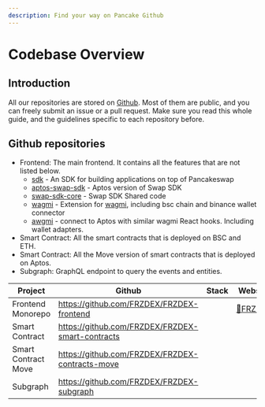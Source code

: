 ```yaml
---
description: Find your way on Pancake Github
---
```


# Codebase Overview

## Introduction

All our repositories are stored on [Github](https://github.com/FRZDEX). Most of them are public, and you can freely submit an issue or a pull request. Make sure you read this whole guide, and the guidelines specific to each repository before.

## Github repositories

* Frontend: The main frontend. It contains all the features that are not listed below.
  * [sdk](https://github.com/FRZDEX/FRZDEX-frontend/blob/develop/packages/swap-sdk) - An SDK for building applications on top of Pancakeswap
  * [aptos-swap-sdk](https://github.com/FRZDEX/FRZDEX-frontend/blob/develop/packages/aptos-swap-sdk) - Aptos version of Swap SDK
  * [swap-sdk-core](https://github.com/FRZDEX/FRZDEX-frontend/blob/develop/packages/swap-sdk-core) - Swap SDK Shared code
  * [wagmi](https://github.com/FRZDEX/FRZDEX-frontend/blob/develop/packages/wagmi) - Extension for [wagmi](https://github.com/wagmi-dev/wagmi), including bsc chain and binance wallet connector
  * [awgmi](https://github.com/FRZDEX/FRZDEX-frontend/blob/develop/packages/awgmi) - connect to Aptos with similar wagmi React hooks. Including wallet adapters.
* Smart Contract: All the smart contracts that is deployed on BSC and ETH.
* Smart Contract: All the Move version of smart contracts that is deployed on Aptos.
* Subgraph: GraphQL endpoint to query the events and entities.



<table><thead><tr><th>Project</th><th>Github</th><th>Stack</th><th data-hidden>Website</th></tr></thead><tbody><tr><td>Frontend Monorepo</td><td><a href="https://github.com/FRZDEX/FRZDEX-frontend"><img src="../../.gitbook/assets/GitHub-Mark-120px-plus.png" alt="" data-size="line"></a><a href="https://github.com/FRZDEX/FRZDEX-frontend">https://github.com/FRZDEX/FRZDEX-frontend</a></td><td><img src="../../.gitbook/assets/download.svg" alt="" data-size="line"><img src="../../.gitbook/assets/ts-logo-round-128.svg" alt="" data-size="line"></td><td><a href="https://FRZDEX.finance">🔗FRZDEX</a></td></tr><tr><td>Smart Contract</td><td><a href="https://github.com/FRZDEX/FRZDEX-smart-contracts">https://github.com/FRZDEX/FRZDEX-smart-contracts</a></td><td><img src="https://ludu-assets.s3.amazonaws.com/lesson-icons/26/OS6xpcvmIL6y0G3ZQW99" alt="" data-size="line"><img src="https://hardhat.org/apple-touch-icon.png" alt="" data-size="line"><img src="../../.gitbook/assets/ts-logo-round-128.svg" alt="" data-size="line"></td><td></td></tr><tr><td>Smart Contract Move</td><td><a href="https://github.com/FRZDEX/FRZDEX-contracts-move">https://github.com/FRZDEX/FRZDEX-contracts-move</a></td><td></td><td></td></tr><tr><td>Subgraph</td><td><a href="https://github.com/FRZDEX/FRZDEX-subgraph">https://github.com/FRZDEX/FRZDEX-subgraph </a></td><td><img src="https://upload.wikimedia.org/wikipedia/commons/thumb/1/17/GraphQL_Logo.svg/1200px-GraphQL_Logo.svg.png" alt="" data-size="line"></td><td></td></tr></tbody></table>

